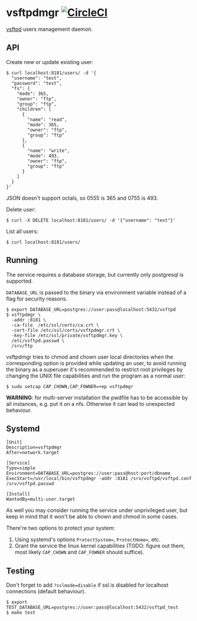 # vsftpdmgr [![CircleCI](https://circleci.com/gh/amenzhinsky/vsftpdmgr.svg?style=svg)](https://circleci.com/gh/amenzhinsky/vsftpdmgr)

[vsftpd](https://en.wikipedia.org/wiki/Vsftpd) users management daemon.

## API

Create new or update existing user:
```
$ curl localhost:8181/users/ -d '{
  "username": "test",
  "password": "test",
  "fs": {
    "mode": 365,
    "owner": "ftp",
    "group": "ftp",
    "children": [
      {
        "name": "read",
        "mode": 365,
        "owner": "ftp",
        "group": "ftp"
      },
      {
        "name": "write",
        "mode": 493,
        "owner": "ftp",
        "group": "ftp"
      }
    ]
  }
}'
```

JSON doesn't support octals, so 0555 is 365 and 0755 is 493.

Delete user:
```
$ curl -X DELETE localhost:8181/users/ -d '{"username": "test"}'
```

List all users:
```
$ curl localhost:8181/users/
```

## Running

The service requires a database storage, but currently only postgresql is supported.

`DATABASE_URL` is passed to the binary via environment variable instead of a flag for security reasons.

```
$ export DATABASE_URL=postgres://user:pass@localhost:5432/vsftpd
$ vsftpdmgr \
  -addr :8181 \
  -ca-file  /etc/ssl/certs/ca.crt \
  -cert-file /etc/ssl/certs/vsftpdmgr.crt \
  -key-file /etc/ssl/private/vsftpdmgr.key \
  /etc/vsftpd.passwd \
  /srv/ftp
```

vsftpdmgr tries to chmod and chown user local directories when the corresponding option is provided while updating an user, to avoid running the binary as a superuser it's recommended to restrict root privileges by changing the UNIX file capabilities and run the program as a normal user:
```
$ sudo setcap CAP_CHOWN,CAP_FOWNER=+ep vsftpdmgr
```

**WARNING**: for multi-server installation the pwdfile has to be accessible by all instances, e.g. put it on a nfs. Otherwise it can lead to unexpected behaviour.

## Systemd

```
[Unit]
Description=vsftpdmgr
After=network.target

[Service]
Type=simple
Environment=DATABASE_URL=postgres://user:pass@host:port/dbname
ExecStart=/usr/local/bin/vsftpdmgr -addr :8181 /srv/vsftpd/vsftpd.conf /srv/vsftpd.passwd

[Install]
WantedBy=multi-user.target
```

As well you may consider running the service under unprivileged user, but keep in mind that it won't be able to chown and chmod in some cases.

There're two options to protect your system:

1. Using systemd's options `ProtectSystem=`, `ProtectHome=`, etc.
1. Grant the service the linux kernel capabilities (TODO: figure out them, most likely `CAP_CHOWN` and `CAP_FOWNER` should suffice).

## Testing

Don't forget to add `?sslmode=disable` if ssl is disabled for localhost connections (default behaviour).

```
$ export TEST_DATABASE_URL=postgres://user:pass@localhost:5432/vsftpd_test
$ make test
```
